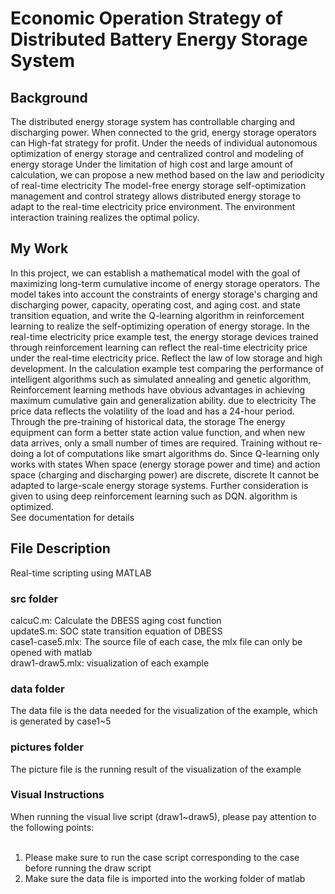 # Economic Operation Strategy of Distributed Battery Energy Storage System
## Background
The distributed energy storage system has controllable charging and discharging power. When connected to the grid, energy storage operators can
High-fat strategy for profit. Under the needs of individual autonomous optimization of energy storage and centralized control and modeling of energy storage
Under the limitation of high cost and large amount of calculation, we can propose a new method based on the law and periodicity of real-time electricity
The model-free energy storage self-optimization management and control strategy allows distributed energy storage to adapt to the real-time electricity price environment.
The environment interaction training realizes the optimal policy.
## My Work
In this project, we can establish a mathematical model with the goal of maximizing long-term cumulative income of energy storage operators. The model takes into account the constraints of energy storage's charging and discharging power, capacity, operating cost, and aging cost.
and state transition equation, and write the Q-learning algorithm in reinforcement learning to realize the self-optimizing operation of energy storage.
In the real-time electricity price example test, the energy storage devices trained through reinforcement learning can reflect the real-time electricity price under the real-time electricity price.
Reflect the law of low storage and high development. In the calculation example test comparing the performance of intelligent algorithms such as simulated annealing and genetic algorithm,
Reinforcement learning methods have obvious advantages in achieving maximum cumulative gain and generalization ability. due to electricity
The price data reflects the volatility of the load and has a 24-hour period. Through the pre-training of historical data, the storage
The energy equipment can form a better state action value function, and when new data arrives, only a small number of times are required.
Training without re-doing a lot of computations like smart algorithms do. Since Q-learning only works with states
When space (energy storage power and time) and action space (charging and discharging power) are discrete, discrete
It cannot be adapted to large-scale energy storage systems. Further consideration is given to using deep reinforcement learning such as DQN.
algorithm is optimized. <br>
See documentation for details

## File Description
Real-time scripting using MATLAB
### src folder
calcuC.m: Calculate the DBESS aging cost function <br>
updateS.m: SOC state transition equation of DBESS <br>
case1-case5.mlx: The source file of each case, the mlx file can only be opened with matlab <br>
draw1-draw5.mlx: visualization of each example <br>
### data folder
The data file is the data needed for the visualization of the example, which is generated by case1~5 <br>
### pictures folder
The picture file is the running result of the visualization of the example
### Visual Instructions
When running the visual live script (draw1~draw5), please pay attention to the following points:<br>
<br>
1. Please make sure to run the case script corresponding to the case before running the draw script
2. Make sure the data file is imported into the working folder of matlab
